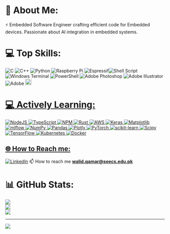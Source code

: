 # 💫 About Me:
⚡ Embedded Software Engineer crafting efficient code for Embedded devices. Passionate about AI integration in embedded systems. 

# 💻 Top Skills:
 ![C](https://img.shields.io/badge/c-%2300599C.svg?style=plastic&logo=c&logoColor=white) ![C++](https://img.shields.io/badge/c++-%2300599C.svg?style=plastic&logo=c%2B%2B&logoColor=white) ![Python](https://img.shields.io/badge/python-3670A0?style=plastic&logo=python&logoColor=ffdd54) ![Raspberry Pi](https://img.shields.io/badge/-RaspberryPi-C51A4A?style=plastic&logo=Raspberry-Pi) ![Espressif](https://img.shields.io/badge/espressif-E7352C.svg?style=for-the-badge&logo=espressif&logoColor=white)![Shell Script](https://img.shields.io/badge/shell_script-%23121011.svg?style=plastic&logo=gnu-bash&logoColor=white)![Windows Terminal](https://img.shields.io/badge/Windows%20Terminal-%234D4D4D.svg?style=plastic&logo=windows-terminal&logoColor=white) ![PowerShell](https://img.shields.io/badge/PowerShell-%235391FE.svg?style=plastic&logo=powershell&logoColor=white) ![Adobe Photoshop](https://img.shields.io/badge/adobe%20photoshop-%2331A8FF.svg?style=plastic&logo=adobe%20photoshop&logoColor=white) ![Adobe Illustrator](https://img.shields.io/badge/adobe%20illustrator-%23FF9A00.svg?style=plastic&logo=adobe%20illustrator&logoColor=white) ![Adobe](https://img.shields.io/badge/adobe-%23FF0000.svg?style=plastic&logo=adobe&logoColor=white) <img src="https://upload.wikimedia.org/wikipedia/commons/2/21/Matlab_Logo.png" alt="matlab" width="20" height="20"/> </a> <a href="https://www.typescriptlang.org/" target="_blank" rel="noreferrer">




# 💻 Actively Learning:
![NodeJS](https://img.shields.io/badge/node.js-6DA55F?style=plastic&logo=node.js&logoColor=white) ![TypeScript](https://img.shields.io/badge/typescript-%23007ACC.svg?style=plastic&logo=typescript&logoColor=white) ![NPM](https://img.shields.io/badge/NPM-%23CB3837.svg?style=plastic&logo=npm&logoColor=white)
 ![Rust](https://img.shields.io/badge/rust-%23000000.svg?style=plastic&logo=rust&logoColor=white)
 ![AWS](https://img.shields.io/badge/AWS-%23FF9900.svg?style=plastic&logo=amazon-aws&logoColor=white) ![Keras](https://img.shields.io/badge/Keras-%23D00000.svg?style=plastic&logo=Keras&logoColor=white) ![Matplotlib](https://img.shields.io/badge/Matplotlib-%23ffffff.svg?style=plastic&logo=Matplotlib&logoColor=black) ![mlflow](https://img.shields.io/badge/mlflow-%23d9ead3.svg?style=plastic&logo=numpy&logoColor=blue) ![NumPy](https://img.shields.io/badge/numpy-%23013243.svg?style=plastic&logo=numpy&logoColor=white) ![Pandas](https://img.shields.io/badge/pandas-%23150458.svg?style=plastic&logo=pandas&logoColor=white) ![Plotly](https://img.shields.io/badge/Plotly-%233F4F75.svg?style=plastic&logo=plotly&logoColor=white) ![PyTorch](https://img.shields.io/badge/PyTorch-%23EE4C2C.svg?style=plastic&logo=PyTorch&logoColor=white) ![scikit-learn](https://img.shields.io/badge/scikit--learn-%23F7931E.svg?style=plastic&logo=scikit-learn&logoColor=white) ![Scipy](https://img.shields.io/badge/SciPy-%230C55A5.svg?style=plastic&logo=scipy&logoColor=%white) ![TensorFlow](https://img.shields.io/badge/TensorFlow-%23FF6F00.svg?style=plastic&logo=TensorFlow&logoColor=white)  ![Kubernetes](https://img.shields.io/badge/kubernetes-%23326ce5.svg?style=plastic&logo=kubernetes&logoColor=white)  ![Docker](https://img.shields.io/badge/docker-%230db7ed.svg?style=plastic&logo=docker&logoColor=white) 

## 🌐 How to Reach me:
[![LinkedIn](https://img.shields.io/badge/LinkedIn-%230077B5.svg?logo=linkedin&logoColor=white)](https://linkedin.com/in/https://www.linkedin.com/in/walidqamar93/) 📫 How to reach me **walid.qamar@seecs.edu.pk**

# 📊 GitHub Stats:
![](https://github-readme-stats.vercel.app/api?username=walidq&theme=highcontrast&hide_border=false&include_all_commits=true&count_private=false)<br/>
![](https://github-readme-streak-stats.herokuapp.com/?user=walidq&theme=highcontrast&hide_border=false)<br/>
![](https://github-readme-stats.vercel.app/api/top-langs/?username=walidq&theme=highcontrast&hide_border=false&include_all_commits=true&count_private=false&layout=compact)

---
[![](https://visitcount.itsvg.in/api?id=walidq&icon=1&color=0)](https://visitcount.itsvg.in)
